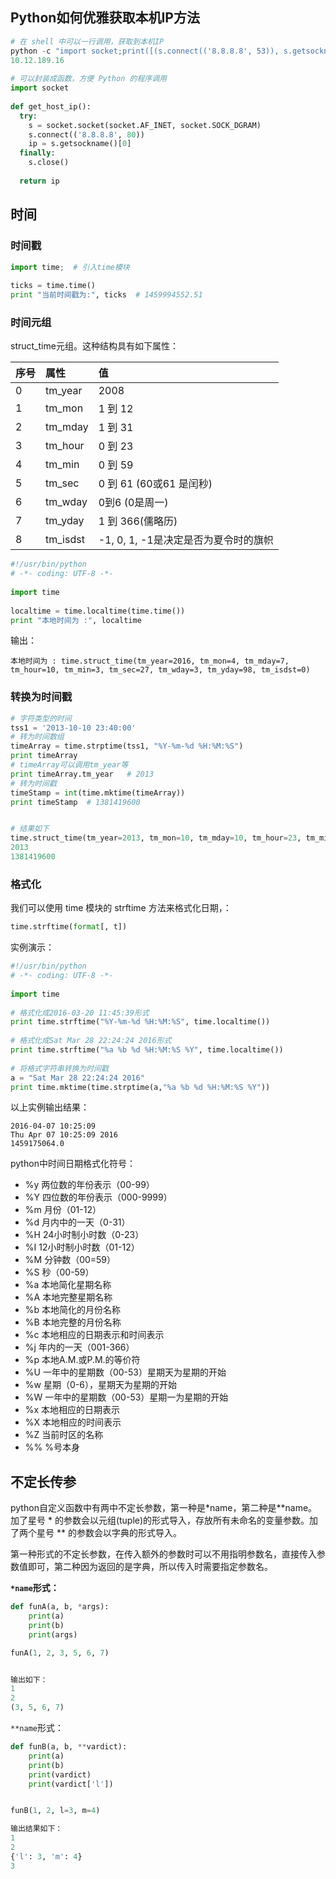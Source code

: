 ## Python如何优雅获取本机IP方法

```python
# 在 shell 中可以一行调用，获取到本机IP
python -c "import socket;print([(s.connect(('8.8.8.8', 53)), s.getsockname()[0], s.close()) for s in [socket.socket(socket.AF_INET, socket.SOCK_DGRAM)]][0][1])"
10.12.189.16
 
# 可以封装成函数，方便 Python 的程序调用
import socket
 
def get_host_ip():
  try:
    s = socket.socket(socket.AF_INET, socket.SOCK_DGRAM)
    s.connect(('8.8.8.8', 80))
    ip = s.getsockname()[0]
  finally:
    s.close()
 
  return ip
```

## 时间



### 时间戳

```python
import time;  # 引入time模块
 
ticks = time.time()
print "当前时间戳为:", ticks  # 1459994552.51
```

### 时间元组

struct_time元组。这种结构具有如下属性：

| 序号 | 属性     | 值                                   |
| :--- | :------- | :----------------------------------- |
| 0    | tm_year  | 2008                                 |
| 1    | tm_mon   | 1 到 12                              |
| 2    | tm_mday  | 1 到 31                              |
| 3    | tm_hour  | 0 到 23                              |
| 4    | tm_min   | 0 到 59                              |
| 5    | tm_sec   | 0 到 61 (60或61 是闰秒)              |
| 6    | tm_wday  | 0到6 (0是周一)                       |
| 7    | tm_yday  | 1 到 366(儒略历)                     |
| 8    | tm_isdst | -1, 0, 1, -1是决定是否为夏令时的旗帜 |

```python
#!/usr/bin/python
# -*- coding: UTF-8 -*-
 
import time
 
localtime = time.localtime(time.time())
print "本地时间为 :", localtime
```

输出：

    本地时间为 : time.struct_time(tm_year=2016, tm_mon=4, tm_mday=7, tm_hour=10, tm_min=3, tm_sec=27, tm_wday=3, tm_yday=98, tm_isdst=0)



### 转换为时间戳

```python
# 字符类型的时间
tss1 = '2013-10-10 23:40:00'
# 转为时间数组
timeArray = time.strptime(tss1, "%Y-%m-%d %H:%M:%S")
print timeArray     
# timeArray可以调用tm_year等
print timeArray.tm_year   # 2013
# 转为时间戳
timeStamp = int(time.mktime(timeArray))
print timeStamp  # 1381419600


# 结果如下
time.struct_time(tm_year=2013, tm_mon=10, tm_mday=10, tm_hour=23, tm_min=40, tm_sec=0, tm_wday=3, tm_yday=283, tm_isdst=-1)
2013
1381419600
```



### 格式化

我们可以使用 time 模块的 strftime 方法来格式化日期，：

```python
time.strftime(format[, t])
```

实例演示：

```python
#!/usr/bin/python
# -*- coding: UTF-8 -*-
 
import time
 
# 格式化成2016-03-20 11:45:39形式
print time.strftime("%Y-%m-%d %H:%M:%S", time.localtime()) 
 
# 格式化成Sat Mar 28 22:24:24 2016形式
print time.strftime("%a %b %d %H:%M:%S %Y", time.localtime()) 
  
# 将格式字符串转换为时间戳
a = "Sat Mar 28 22:24:24 2016"
print time.mktime(time.strptime(a,"%a %b %d %H:%M:%S %Y"))
```

以上实例输出结果：

```
2016-04-07 10:25:09
Thu Apr 07 10:25:09 2016
1459175064.0
```

python中时间日期格式化符号：

- %y 两位数的年份表示（00-99）
- %Y 四位数的年份表示（000-9999）
- %m 月份（01-12）
- %d 月内中的一天（0-31）
- %H 24小时制小时数（0-23）
- %I 12小时制小时数（01-12）
- %M 分钟数（00=59）
- %S 秒（00-59）
- %a 本地简化星期名称
- %A 本地完整星期名称
- %b 本地简化的月份名称
- %B 本地完整的月份名称
- %c 本地相应的日期表示和时间表示
- %j 年内的一天（001-366）
- %p 本地A.M.或P.M.的等价符
- %U 一年中的星期数（00-53）星期天为星期的开始
- %w 星期（0-6），星期天为星期的开始
- %W 一年中的星期数（00-53）星期一为星期的开始
- %x 本地相应的日期表示
- %X 本地相应的时间表示
- %Z 当前时区的名称
- %% %号本身





## 不定长传参

python自定义函数中有两中不定长参数，第一种是*name，第二种是**name。加了星号 * 的参数会以元组(tuple)的形式导入，存放所有未命名的变量参数。加了两个星号 ** 的参数会以字典的形式导入。

第一种形式的不定长参数，在传入额外的参数时可以不用指明参数名，直接传入参数值即可，第二种因为返回的是字典，所以传入时需要指定参数名。

**`*name`形式：**

```python
def funA(a, b, *args):
    print(a)
    print(b)
    print(args)

funA(1, 2, 3, 5, 6, 7)


输出如下：
1
2
(3, 5, 6, 7)
```

`**name`形式：

```python
def funB(a, b, **vardict):
    print(a)
    print(b)
    print(vardict)
    print(vardict['l'])


funB(1, 2, l=3, m=4)

输出结果如下：
1
2
{'l': 3, 'm': 4}
3
```

